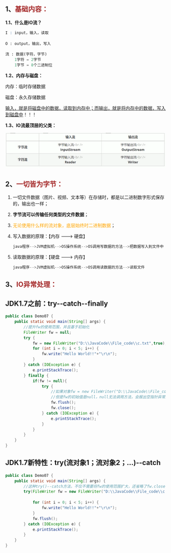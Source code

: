 ## 1、<span style="color:brown">基础内容：</span>

**1.1、什么是IO流？**

```scss
I : input，输入，读取

O : output，输出，写入
    
流 : 数据(字符，字节)
    1字符 = 2字节
    1字节 = 8个二进制位
```

**1.2、内存与磁盘：**

内存：临时存储数据

磁盘：永久存储数据

<u>输入，就是将磁盘中的数据，读取到内存中；而输出，就是将内存中的数据，写入到磁盘中</u>！！！

**1.3、IO流最顶层的父类：**

![](https://raw.githubusercontent.com/root-bine/image/main/Typora-image/IO%E6%B5%81%E7%9A%84%E9%A1%B6%E5%B1%82%E7%88%B6%E7%B1%BB.png)



## 2、<span style="color:brown">一切皆为字节：</span>

1. 一切文件数据（图片、视频、文本等）在存储时，都是以二进制数字形式保存的，输出也一样；

2. **字节流可以传输任何类型的文件数据**；

3. <span style="color:orange">无论使用什么样的流对象，底层始终时二进制数据</span>；

4. 写入数据的原理：【内存 --->  硬盘】

   ```java
   java程序-->JVM虚拟机-->OS操作系统-->OS调用写数据的方法-->把数据写入到文件中
   ```

5. 读取数据的原理：【硬盘 ---> 内存】

   ```java
   java程序-->JVM虚拟机-->OS操作系统-->OS调用读数据的方法-->读取文件
   ```




## 3、<span style="color:brown">IO异常处理：</span>

## JDK1.7之前：try--catch--finally

```java
public class Demo07 {
    public static void main(String[] args) {
        //提升fw的使用范围，并且基于初始化
        FileWriter fw = null;
        try {
            fw = new FileWriter("D:\\JavaCode\\File_code\\c.txt",true);
            for (int i = 0; i < 5; i++) {
                fw.write("Hello World!!"+"\r\n");
            }
        } catch (IOException e) {
            e.printStackTrace();
        } finally {
            if(fw != null){
                try {
                    //如果对象fw = new FileWriter("D:\\JavaCode\\File_code\\c.txt",true);创建失败
                    //但是fw的初始值是null，null无法调用方法，会报出空指针异常的提示
                    fw.flush();
                    fw.close();
                } catch (IOException e) {
                    e.printStackTrace();
                }
            }
        }
    }
}
```

## JDK1.7新特性：try(流对象1；流对象2；...)--catch

```java
public class Demo07 {
    public static void main(String[] args) {
        //这种try()--catch方法，不仅不需要将fw的使用范围扩大，还省略了fw.close()
        try(FileWriter fw = new FileWriter("D:\\JavaCode\\File_code\\c.txt",true);) {
            
            for (int i = 0; i < 5; i++) {
                fw.write("Hello World!!"+"\r\n");
            }
            fw.flush();
        } catch (IOException e) {
            e.printStackTrace();
        }
    }
}
```
